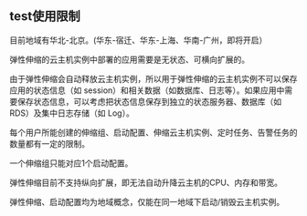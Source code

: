 
## **test使用限制**

目前地域有华北-北京。(华东-宿迁、华东-上海、华南-广州，即将开启）

弹性伸缩的云主机实例中部署的应用需要是无状态、可横向扩展的。

由于弹性伸缩会自动释放云主机实例，所以用于弹性伸缩的云主机实例不可以保存应用的状态信息（如 session）和相关数据（如数据库、日志等）。如果应用中需要保存状态信息，可以考虑把状态信息保存到独立的状态服务器、数据库（如 RDS）及集中日志存储（如 Log）。

每个用户所能创建的伸缩组、启动配置、伸缩云主机实例、定时任务、告警任务的数量都有一定的限制。

一个伸缩组只能对应1个启动配置。

弹性伸缩目前不支持纵向扩展，即无法自动升降云主机的CPU、内存和带宽。

弹性伸缩、启动配置均为地域概念，仅能在同一地域下启动/销毁云主机实例。
